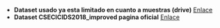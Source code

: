 - **Dataset usado ya esta limitado en cuanto a muestras (drive)** 
  [Enlace](https://drive.google.com/drive/folders/1xVv8waFy_6KAHyWpVKH0hIevNyDy8vcs?usp=sharing)
- **Dataset CSECICIDS2018_improved pagina oficial** 
  [Enlace](https://intrusion-detection.distrinet-research.be/CNS2022/Datasets/)
